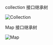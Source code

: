 collection 接口继承树

![Collection](https://cdn.jsdelivr.net/gh/yefcion/PicData@master/img/20190918205417.png)







Map 接口继承树

![Map](https://cdn.jsdelivr.net/gh/yefcion/PicData@master/img/20190918205617.png)